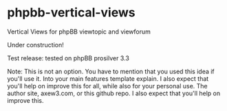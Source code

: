 # phpbb-vertical-views
Vertical Views for phpBB viewtopic and viewforum

Under construction!

Test release: tested on phpBB prosilver 3.3

Note: This is not an option.
You have to mention that you used this idea if you'll use it.
Into your main features template explain.
I also expect that you'll help on improve this for all, while also for your personal use.
The author site, axew3.com, or this github repo.
I also expect that you'll help on improve this.


